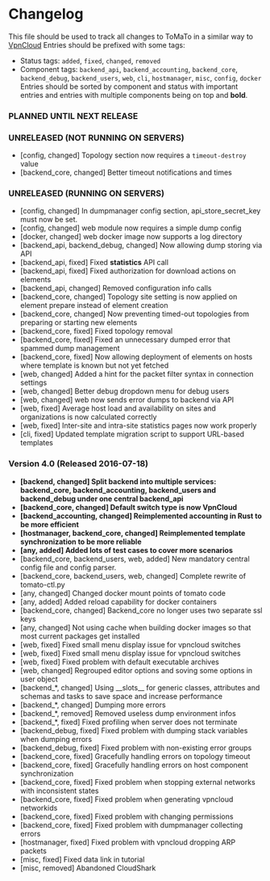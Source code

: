 # Changelog

This file should be used to track all changes to ToMaTo in a similar way to [VpnCloud](https://github.com/dswd/vpncloud.rs/blob/master/CHANGELOG.md)
Entries should be prefixed with some tags:
- Status tags: `added`, `fixed`, `changed`, `removed`
- Component tags: `backend_api`, `backend_accounting`, `backend_core`, `backend_debug`, `backend_users`, `web`, `cli`, `hostmanager`, `misc`, `config`, `docker`
Entries should be sorted by component and status with important entries and entries with multiple components being on top and **bold**.


### PLANNED UNTIL NEXT RELEASE

### UNRELEASED (NOT RUNNING ON SERVERS)

- [config, changed] Topology section now requires a `timeout-destroy` value
- [backend_core, changed] Better timeout notifications and times

### UNRELEASED (RUNNING ON SERVERS)

- [config, changed] In dumpmanager config section, api_store_secret_key must now be set.
- [config, changed] web module now requires a simple dump config
- [docker, changed] web docker image now supports a log directory
- [backend_api, backend_debug, changed] Now allowing dump storing via API
- [backend_api, fixed] Fixed __statistics__ API call
- [backend_api, fixed] Fixed authorization for download actions on elements
- [backend_api, changed] Removed configuration info calls
- [backend_core, changed] Topology site setting is now applied on element prepare instead of element creation
- [backend_core, changed] Now preventing timed-out topologies from preparing or starting new elements
- [backend_core, fixed] Fixed topology removal
- [backend_core, fixed] Fixed an unnecessary dumped error that spammed dump management
- [backend_core, fixed] Now allowing deployment of elements on hosts where template is known but not yet fetched
- [web, changed] Added a hint for the packet filter syntax in connection settings
- [web, changed] Better debug dropdown menu for debug users
- [web, changed] web now sends error dumps to backend via API
- [web, fixed] Average host load and availability on sites and organizations is now calculated correctly
- [web, fixed] Inter-site and intra-site statistics pages now work properly
- [cli, fixed] Updated template migration script to support URL-based templates

### Version 4.0 (Released 2016-07-18)
- **[backend, changed] Split backend into multiple services: backend_core, backend_accounting, backend_users and backend_debug under one central backend_api**
- **[backend_core, changed] Default switch type is now VpnCloud**
- **[backend_accounting, changed] Reimplemented accounting in Rust to be more efficient**
- **[hostmanager, backend_core, changed] Reimplemented template synchronization to be more reliable**
- **[any, added] Added lots of test cases to cover more scenarios**
- [backend_core, backend_users, web, added] New mandatory central config file and config parser.
- [backend_core, backend_users, web, changed] Complete rewrite of tomato-ctl.py
- [any, changed] Changed docker mount points of tomato code
- [any, added] Added reload capability for docker containers
- [backend_core, changed] Backend_core no longer uses two separate ssl keys
- [any, changed] Not using cache when building docker images so that most current packages get installed 
- [web, fixed] Fixed small menu display issue for vpncloud switches
- [web, fixed] Fixed small menu display issue for vpncloud switches
- [web, fixed] Fixed problem with default executable archives
- [web, changed] Regrouped editor options and soving some options in user object
- [backend_*, changed] Using \_\_slots\_\_ for generic classes, attributes and schemas and tasks to save space and increase performance
- [backend_*, changed] Dumping more errors
- [backend_*, removed] Removed useless dump environment infos
- [backend_*, fixed] Fixed profiling when server does not terminate
- [backend_debug, fixed] Fixed problem with dumping stack variables when dumping errors
- [backend_debug, fixed] Fixed problem with non-existing error groups
- [backend_core, fixed] Gracefully handling errors on topology timeout
- [backend_core, fixed] Gracefully handling errors on host component synchronization
- [backend_core, fixed] Fixed problem when stopping external networks with inconsistent states
- [backend_core, fixed] Fixed problem when generating vpncloud networkids
- [backend_core, fixed] Fixed problem with changing permissions
- [backend_core, fixed] Fixed problem with dumpmanager collecting errors
- [hostmanager, fixed] Fixed problem with vpncloud dropping ARP packets
- [misc, fixed] Fixed data link in tutorial
- [misc, removed] Abandoned CloudShark

